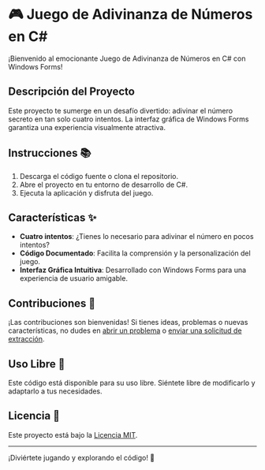# 🎮 Juego de Adivinanza de Números en C#

¡Bienvenido al emocionante Juego de Adivinanza de Números en C# con Windows Forms!



## Descripción del Proyecto

Este proyecto te sumerge en un desafío divertido: adivinar el número secreto en tan solo cuatro intentos. La interfaz gráfica de Windows Forms garantiza una experiencia visualmente atractiva.

## Instrucciones 📚

1. Descarga el código fuente o clona el repositorio.
2. Abre el proyecto en tu entorno de desarrollo de C#.
3. Ejecuta la aplicación y disfruta del juego.

## Características ✨

- **Cuatro intentos**: ¿Tienes lo necesario para adivinar el número en pocos intentos?
- **Código Documentado**: Facilita la comprensión y la personalización del juego.
- **Interfaz Gráfica Intuitiva**: Desarrollado con Windows Forms para una experiencia de usuario amigable.

## Contribuciones 🤝

¡Las contribuciones son bienvenidas! Si tienes ideas, problemas o nuevas características, no dudes en [abrir un problema](link_al_issues) o [enviar una solicitud de extracción](link_al_pull_requests).

## Uso Libre 📄

Este código está disponible para su uso libre. Siéntete libre de modificarlo y adaptarlo a tus necesidades.

## Licencia 📝

Este proyecto está bajo la [Licencia MIT](LICENSE).

---

¡Diviértete jugando y explorando el código! 🚀
